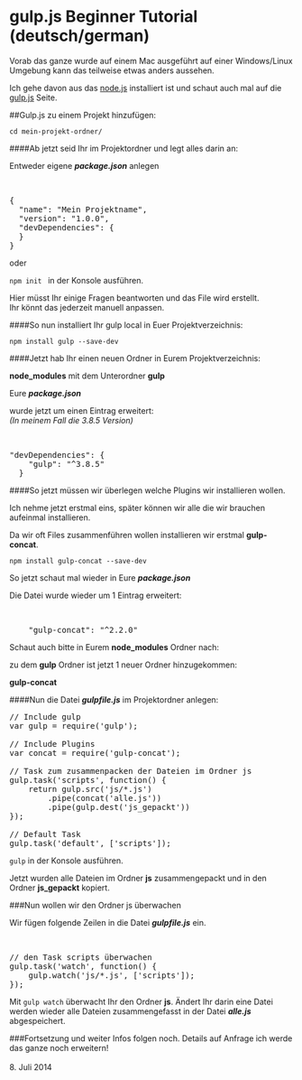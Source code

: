 # gulp.js Beginner Tutorial (deutsch/german)

Vorab das ganze wurde auf einem Mac ausgeführt auf einer Windows/Linux Umgebung kann das teilweise etwas anders aussehen.

Ich gehe davon aus das [node.js](http://nodejs.org/) installiert ist und schaut auch mal auf die [gulp.js](http://gulpjs.com/) Seite.

##Gulp.js zu einem Projekt hinzufügen:
<br>

`cd mein-projekt-ordner/`

####Ab jetzt seid Ihr im Projektordner und legt alles darin an:

Entweder eigene ***package.json*** anlegen

<br>
<pre>
{
  "name": "Mein Projektname",
  "version": "1.0.0",
  "devDependencies": {
  }
}
</pre>

oder


`npm init ` in der Konsole ausführen.

Hier müsst Ihr einige Fragen beantworten und das File wird erstellt.<br>
Ihr könnt das jederzeit manuell anpassen.

####So nun installiert Ihr gulp local in Euer Projektverzeichnis:
<br>

`npm install gulp --save-dev`
<br>

####Jetzt hab Ihr einen neuen Ordner in Eurem Projektverzeichnis:

**node_modules** mit dem Unterordner **gulp**

Eure ***package.json***

wurde jetzt um einen Eintrag erweitert:
<br>
*(In meinem Fall die 3.8.5 Version)*

<br>
<pre>
"devDependencies": {
    "gulp": "^3.8.5"
  }
</pre>
  
####So jetzt müssen wir überlegen welche Plugins wir installieren wollen.

Ich nehme jetzt erstmal eins, später können wir alle die wir brauchen aufeinmal installieren.

Da wir oft Files zusammenführen wollen installieren wir erstmal **gulp-concat**.


`npm install gulp-concat --save-dev`


So jetzt schaut mal wieder in Eure ***package.json***

Die Datei wurde wieder um 1 Eintrag erweitert:

<br>
<pre>
    "gulp-concat": "^2.2.0"
</pre>

Schaut auch bitte in Eurem **node_modules** Ordner nach:

zu dem **gulp** Ordner ist jetzt 1 neuer Ordner hinzugekommen:

**gulp-concat**

####Nun die Datei ***gulpfile.js*** im Projektordner anlegen:
<br>
<pre>
// Include gulp
var gulp = require('gulp'); 

// Include Plugins
var concat = require('gulp-concat');

// Task zum zusammenpacken der Dateien im Ordner js
gulp.task('scripts', function() {
    return gulp.src('js/*.js')
        .pipe(concat('alle.js'))
        .pipe(gulp.dest('js_gepackt'))
});

// Default Task
gulp.task('default', ['scripts']);
</pre>


`gulp` in der Konsole ausführen.

Jetzt wurden alle Dateien im Ordner **js** zusammengepackt und in den Ordner **js_gepackt** kopiert.

###Nun wollen wir den Ordner js überwachen

Wir fügen folgende Zeilen in die Datei ***gulpfile.js*** ein.

<br>
<pre>
// den Task scripts überwachen
gulp.task('watch', function() {
    gulp.watch('js/*.js', ['scripts']);
});
</pre>

Mit `gulp watch` überwacht Ihr den Ordner **js**. 
Ändert Ihr darin eine Datei werden wieder alle Dateien zusammengefasst in der Datei ***alle.js*** abgespeichert.

###Fortsetzung und weiter Infos folgen noch.
Details auf Anfrage ich werde das ganze noch erweitern!
<br><br>
8. Juli 2014
<br><br>







    
    

 
  